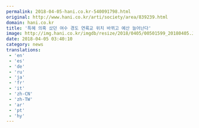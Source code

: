 ```yaml
---
permalink: 2018-04-05-hani.co.kr-540091798.html
original: http://www.hani.co.kr/arti/society/area/839239.html
domain: hani.co.kr
title: '특혜 의혹 샀던 여수 경도 연륙교 위치 바뀌고 예산 늘어난다'
image: http://img.hani.co.kr/imgdb/resize/2018/0405/00501599_20180405.JPG
date: 2018-04-05 03:40:10
category: news
translations: 
 - 'en'
 - 'es'
 - 'de'
 - 'ru'
 - 'ja'
 - 'fr'
 - 'it'
 - 'zh-CN'
 - 'zh-TW'
 - 'ar'
 - 'pt'
 - 'hy'
---
```


